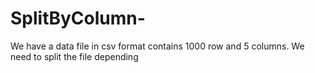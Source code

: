# SplitByColumn-
We have a data file in csv format contains 1000 row and 5 columns. We need to split the file depending 
